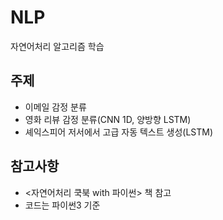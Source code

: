 # NLP
자연어처리 알고리즘 학습

## 주제
* 이메일 감정 분류
* 영화 리뷰 감정 분류(CNN 1D, 양방향 LSTM)
* 셰익스피어 저서에서 고급 자동 텍스트 생성(LSTM)

## 참고사항
* <자연어처리 쿡북 with 파이썬> 책 참고
* 코드는 파이썬3 기준
